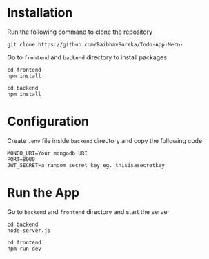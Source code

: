 # Installation
Run the following command to clone the repository
```
git clone https://github.com/BaibhavSureka/Todo-App-Mern-
```
Go to ```frontend``` and ```backend``` directory to install packages
```
cd frontend
npm install
```
```
cd backend
npm install
```
# Configuration
Create ```.env``` file inside ```backend``` directory and copy the following code

```
MONGO_URI=Your mongodb URI
PORT=8000
JWT_SECRET=a random secret key eg. thisisasecretkey
```
# Run the App
Go to ```backend``` and ```frontend``` directory and start the server
```
cd backend
node server.js
```
```
cd frontend
npm run dev
```